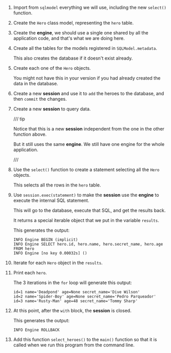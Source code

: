 1. Import from `sqlmodel` everything we will use, including the new `select()` function.

2. Create the `Hero` class model, representing the `hero` table.

3. Create the **engine**, we should use a single one shared by all the application code, and that's what we are doing here.

4. Create all the tables for the models registered in `SQLModel.metadata`.

    This also creates the database if it doesn't exist already.

5. Create each one of the `Hero` objects.

    You might not have this in your version if you had already created the data in the database.

6. Create a new **session** and use it to `add` the heroes to the database, and then `commit` the changes.

7. Create a new **session** to query data.

    /// tip

    Notice that this is a new **session** independent from the one in the other function above.

    But it still uses the same **engine**. We still have one engine for the whole application.

    ///

8. Use the `select()` function to create a statement selecting all the `Hero` objects.

    This selects all the rows in the `hero` table.

9. Use `session.exec(statement)` to make the **session** use the **engine** to execute the internal SQL statement.

    This will go to the database, execute that SQL, and get the results back.

    It returns a special iterable object that we put in the variable `results`.

    This generates the output:

    ```
    INFO Engine BEGIN (implicit)
    INFO Engine SELECT hero.id, hero.name, hero.secret_name, hero.age
    FROM hero
    INFO Engine [no key 0.00032s] ()
    ```

10. Iterate for each `Hero` object in the `results`.

11. Print each `hero`.

    The 3 iterations in the `for` loop will generate this output:

    ```
    id=1 name='Deadpond' age=None secret_name='Dive Wilson'
    id=2 name='Spider-Boy' age=None secret_name='Pedro Parqueador'
    id=3 name='Rusty-Man' age=48 secret_name='Tommy Sharp'
    ```

12. At this point, after the `with` block, the **session** is closed.

    This generates the output:

    ```
    INFO Engine ROLLBACK
    ```

13. Add this function `select_heroes()` to the `main()` function so that it is called when we run this program from the command line.
